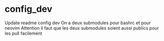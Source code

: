 # config_dev
Update readme config dev
On a deux submodules pour bashrc et pour neovim
Attention il faut que les deux submodules soient aussi publics pour les pull facilement
